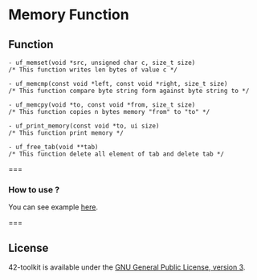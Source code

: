 Memory Function
==========

## Function

	- uf_memset(void *src, unsigned char c, size_t size)
	/* This function writes len bytes of value c */

	- uf_memcmp(const void *left, const void *right, size_t size)
	/* This function compare byte string form against byte string to */

	- uf_memcpy(void *to, const void *from, size_t size)
	/* This function copies n bytes memory "from" to "to" */

	- uf_print_memory(const void *to, ui size)
	/* This function print memory */

	- uf_free_tab(void **tab)
	/* This function delete all element of tab and delete tab */

===
### How to use ?

You can see example [here](https://github.com/42School/42-toolkit/tree/master/examples/libc/f_memory).

===
## License

42-toolkit is available under the [GNU General Public License, version 3](LICENSE).
